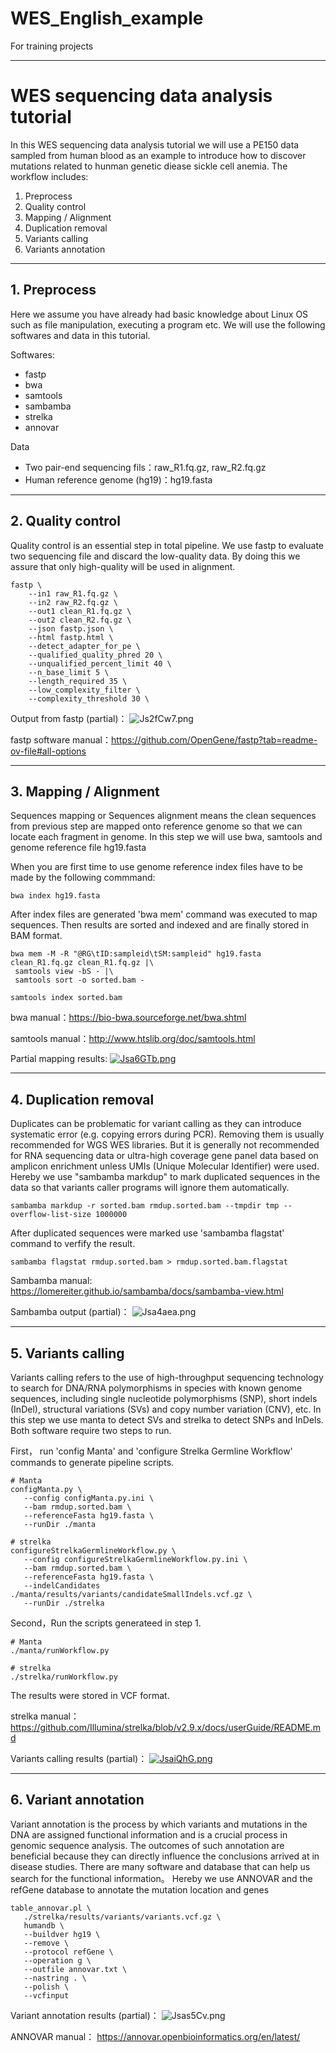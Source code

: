 # WES_English_example
For training projects

---
# WES sequencing data analysis tutorial

In this WES sequencing data analysis tutorial we will use a PE150 data sampled from human blood as an example to introduce how to discover mutations related to hunman genetic diease sickle cell anemia.
The workflow includes:

1. Preprocess
2. Quality control
3. Mapping / Alignment
4. Duplication removal
5. Variants calling
6. Variants annotation

---
## 1. Preprocess
Here we assume you have already had basic knowledge about Linux OS such as file manipulation, executing a program etc. 
We will use the following softwares and data in this tutorial.

Softwares:
- fastp
- bwa
- samtools
- sambamba
- strelka
- annovar

Data
- Two pair-end sequencing fils：raw_R1.fq.gz, raw_R2.fq.gz
- Human reference genome (hg19)：hg19.fasta

---
## 2. Quality control
Quality control is an essential step in total pipeline. We use fastp to evaluate two sequencing file and discard the low-quality data. By doing this
we assure that only high-quality will be used in alignment.

```
fastp \
	--in1 raw_R1.fq.gz \
	--in2 raw_R2.fq.gz \
	--out1 clean_R1.fq.gz \
	--out2 clean_R2.fq.gz \
	--json fastp.json \
	--html fastp.html \
	--detect_adapter_for_pe \
	--qualified_quality_phred 20 \
	--unqualified_percent_limit 40 \
	--n_base_limit 5 \
	--length_required 35 \
	--low_complexity_filter \
	--complexity_threshold 30 \
```
Output from fastp (partial)：
![Js2fCw7.png](https://iili.io/Js2fCw7.png)


fastp software manual：https://github.com/OpenGene/fastp?tab=readme-ov-file#all-options

---
## 3. Mapping / Alignment
Sequences mapping or Sequences alignment means the clean sequences from previous step are mapped onto reference genome so that we can locate each fragment in genome.
In this step we will use bwa, samtools and genome reference file hg19.fasta

When you are first time to use genome reference index files have to be made by the following commmand: 
```
bwa index hg19.fasta
```
After index files are generated 'bwa mem' command was executed to map sequences. Then results are sorted and indexed and are finally stored in BAM format.
```
bwa mem -M -R "@RG\tID:sampleid\tSM:sampleid" hg19.fasta clean_R1.fq.gz clean_R1.fq.gz |\
 samtools view -bS - |\
 samtools sort -o sorted.bam -

samtools index sorted.bam
```

bwa manual：https://bio-bwa.sourceforge.net/bwa.shtml

samtools manual：http://www.htslib.org/doc/samtools.html

Partial mapping results:
[![Jsa6GTb.png](https://iili.io/Jsa6GTb.png)](https://freeimage.host/)

---
## 4. Duplication removal
Duplicates can be problematic for variant calling as they can introduce systematic error (e.g. copying errors during PCR). Removing them is usually recommended for WGS WES libraries.
But it is generally not recommended for RNA sequencing data or ultra-high coverage gene panel data based on amplicon enrichment unless UMIs (Unique Molecular Identifier) were used.
Hereby we use "sambamba markdup" to mark duplicated sequences in the data so that variants caller programs will ignore them automatically.

```
sambamba markdup -r sorted.bam rmdup.sorted.bam --tmpdir tmp --overflow-list-size 1000000
```

After duplicated sequences were marked use 'sambamba flagstat' command to verfify the result.
```
sambamba flagstat rmdup.sorted.bam > rmdup.sorted.bam.flagstat
```

Sambamba manual: https://lomereiter.github.io/sambamba/docs/sambamba-view.html

Sambamba output (partial)：
![Jsa4aea.png](https://iili.io/Jsa4aea.png)

---
## 5. Variants calling
Variants calling refers to the use of high-throughput sequencing technology to search for DNA/RNA polymorphisms in species with known genome sequences, including single nucleotide polymorphisms (SNP), short indels (InDel), structural variations (SVs) and copy number variation (CNV), etc.
In this step we use manta to detect SVs and strelka to detect SNPs and InDels. Both software require two steps to run.


First， run 'config Manta' and 'configure Strelka Germline Workflow' commands to generate pipeline scripts. 
```
# Manta
configManta.py \
   --config configManta.py.ini \ 
   --bam rmdup.sorted.bam \
   --referenceFasta hg19.fasta \
   --runDir ./manta

# strelka
configureStrelkaGermlineWorkflow.py \
   --config configureStrelkaGermlineWorkflow.py.ini \
   --bam rmdup.sorted.bam \
   --referenceFasta hg19.fasta \
   --indelCandidates ./manta/results/variants/candidateSmallIndels.vcf.gz \
   --runDir ./strelka

```

Second，Run the scripts generateed in step 1.
```
# Manta
./manta/runWorkflow.py

# strelka
./strelka/runWorkflow.py
```
The results were stored in VCF format.

strelka manual：https://github.com/Illumina/strelka/blob/v2.9.x/docs/userGuide/README.md

Variants calling results (partial)：
[![JsaiQhG.png](https://iili.io/JsaiQhG.png)](https://freeimage.host/)

---
## 6. Variant annotation
Variant annotation is the process by which variants and mutations in the DNA are assigned functional information and is a crucial process in genomic sequence analysis. 
The outcomes of such annotation are beneficial because they can directly influence the conclusions arrived at in disease studies.
There are many software and database that can help us search for the functional information。 Hereby we use ANNOVAR and the refGene database to annotate the mutation location and genes
```
table_annovar.pl \
   ./strelka/results/variants/variants.vcf.gz \
   humandb \
   --buildver hg19 \
   --remove \
   --protocol refGene \
   --operation g \
   --outfile annovar.txt \
   --nastring . \
   --polish \
   --vcfinput
```
Variant annotation results (partial)：
![Jsas5Cv.png](https://iili.io/Jsas5Cv.png)

ANNOVAR manual： https://annovar.openbioinformatics.org/en/latest/


